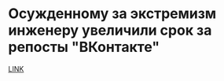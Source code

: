 # Осужденному за экстремизм инженеру увеличили срок за репосты "ВКонтакте"



[LINK](https://varlamov.ru/1700880.html)